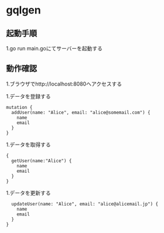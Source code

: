 # gqlgen

## 起動手順
1.go run main.goにてサーバーを起動する

## 動作確認

1.ブラウザでhttp://localhost:8080へアクセスする<br>

1.データを登録する

```
mutation {
  addUser(name: "Alice", email: "alice@somemail.com") {
    name
    email
  }
}
```

1.データを取得する

```
{
  getUser(name:"Alice") {
    name
    email
  }
}
```

1.データを更新する

```mutation {
  updateUser(name: "Alice", email: "alice@alicemail.jp") {
    name
    email
  }
}
```
